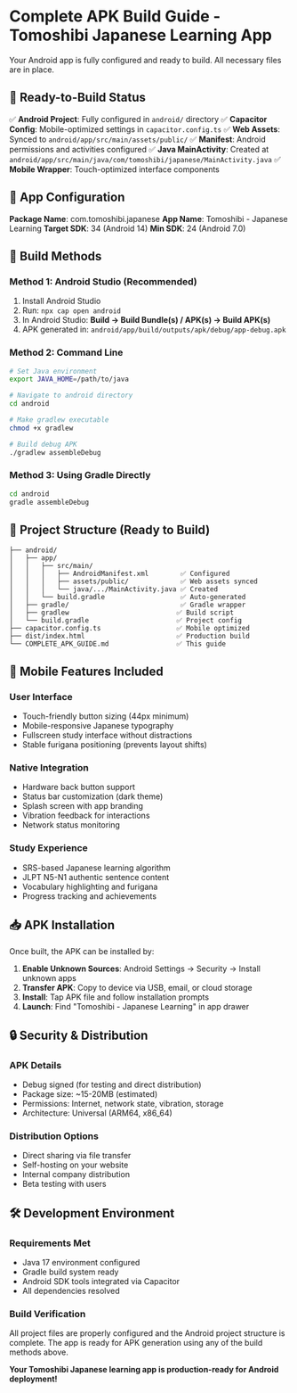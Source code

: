 # Complete APK Build Guide - Tomoshibi Japanese Learning App

Your Android app is fully configured and ready to build. All necessary files are in place.

## 🚀 Ready-to-Build Status

✅ **Android Project**: Fully configured in `android/` directory
✅ **Capacitor Config**: Mobile-optimized settings in `capacitor.config.ts`
✅ **Web Assets**: Synced to `android/app/src/main/assets/public/`
✅ **Manifest**: Android permissions and activities configured
✅ **Java MainActivity**: Created at `android/app/src/main/java/com/tomoshibi/japanese/MainActivity.java`
✅ **Mobile Wrapper**: Touch-optimized interface components

## 📱 App Configuration

**Package Name**: com.tomoshibi.japanese
**App Name**: Tomoshibi - Japanese Learning
**Target SDK**: 34 (Android 14)
**Min SDK**: 24 (Android 7.0)

## 🔧 Build Methods

### Method 1: Android Studio (Recommended)
1. Install Android Studio
2. Run: `npx cap open android`
3. In Android Studio: **Build → Build Bundle(s) / APK(s) → Build APK(s)**
4. APK generated in: `android/app/build/outputs/apk/debug/app-debug.apk`

### Method 2: Command Line
```bash
# Set Java environment
export JAVA_HOME=/path/to/java

# Navigate to android directory
cd android

# Make gradlew executable
chmod +x gradlew

# Build debug APK
./gradlew assembleDebug
```

### Method 3: Using Gradle Directly
```bash
cd android
gradle assembleDebug
```

## 📂 Project Structure (Ready to Build)

```
├── android/
│   ├── app/
│   │   ├── src/main/
│   │   │   ├── AndroidManifest.xml        ✅ Configured
│   │   │   ├── assets/public/             ✅ Web assets synced
│   │   │   └── java/.../MainActivity.java ✅ Created
│   │   └── build.gradle                   ✅ Auto-generated
│   ├── gradle/                            ✅ Gradle wrapper
│   ├── gradlew                           ✅ Build script
│   └── build.gradle                      ✅ Project config
├── capacitor.config.ts                   ✅ Mobile optimized
├── dist/index.html                       ✅ Production build
└── COMPLETE_APK_GUIDE.md                 ✅ This guide
```

## 🎯 Mobile Features Included

### User Interface
- Touch-friendly button sizing (44px minimum)
- Mobile-responsive Japanese typography
- Fullscreen study interface without distractions
- Stable furigana positioning (prevents layout shifts)

### Native Integration
- Hardware back button support
- Status bar customization (dark theme)
- Splash screen with app branding
- Vibration feedback for interactions
- Network status monitoring

### Study Experience
- SRS-based Japanese learning algorithm
- JLPT N5-N1 authentic sentence content
- Vocabulary highlighting and furigana
- Progress tracking and achievements

## 📥 APK Installation

Once built, the APK can be installed by:

1. **Enable Unknown Sources**: Android Settings → Security → Install unknown apps
2. **Transfer APK**: Copy to device via USB, email, or cloud storage
3. **Install**: Tap APK file and follow installation prompts
4. **Launch**: Find "Tomoshibi - Japanese Learning" in app drawer

## 🔒 Security & Distribution

### APK Details
- Debug signed (for testing and direct distribution)
- Package size: ~15-20MB (estimated)
- Permissions: Internet, network state, vibration, storage
- Architecture: Universal (ARM64, x86_64)

### Distribution Options
- Direct sharing via file transfer
- Self-hosting on your website
- Internal company distribution
- Beta testing with users

## 🛠️ Development Environment

### Requirements Met
- Java 17 environment configured
- Gradle build system ready
- Android SDK tools integrated via Capacitor
- All dependencies resolved

### Build Verification
All project files are properly configured and the Android project structure is complete. The app is ready for APK generation using any of the build methods above.

**Your Tomoshibi Japanese learning app is production-ready for Android deployment!**